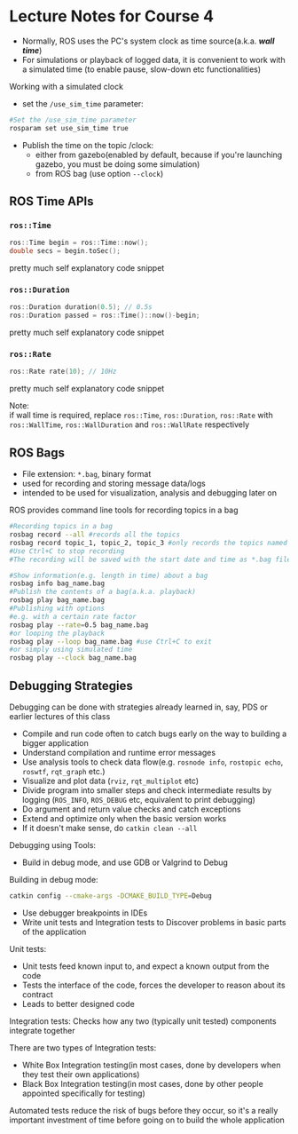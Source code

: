 # Lecture Notes for Course 4

- Normally, ROS uses the PC's system clock as time source(a.k.a. ***wall time***)
- For simulations or playback of logged data, it is convenient to work with a simulated time (to enable pause, slow-down etc functionalities)

Working with a simulated clock

- set the `/use_sim_time` parameter:

```bash
#Set the /use_sim_time parameter
rosparam set use_sim_time true
```

- Publish the time on the topic /clock:
  - either from gazebo(enabled by default, because if you're launching gazebo, you must be doing some simulation)
  - from ROS bag (use option `--clock`)

## ROS Time APIs

### `ros::Time`

```cpp
ros::Time begin = ros::Time::now();
double secs = begin.toSec();
```

pretty much self explanatory code snippet

### `ros::Duration`

```cpp
ros::Duration duration(0.5); // 0.5s
ros::Duration passed = ros::Time()::now()-begin;
```

pretty much self explanatory code snippet

### `ros::Rate`

```cpp
ros::Rate rate(10); // 10Hz
```

pretty much self explanatory code snippet

Note: \
if wall time is required, replace `ros::Time`, `ros::Duration`, `ros::Rate` with `ros::WallTime`, `ros::WallDuration` and `ros::WallRate` respectively

## ROS Bags

- File extension: `*.bag`, binary format
- used for recording and storing message data/logs
- intended to be used for visualization, analysis and debugging later on

ROS provides command line tools for recording topics in a bag

```bash
#Recording topics in a bag
rosbag record --all #records all the topics
rosbag record topic_1, topic_2, topic_3 #only records the topics named topic_1, topic_2 and topic_3
#Use Ctrl+C to stop recording
#The recording will be saved with the start date and time as *.bag file name in the current folder

#Show information(e.g. length in time) about a bag
rosbag info bag_name.bag
#Publish the contents of a bag(a.k.a. playback)
rosbag play bag_name.bag
#Publishing with options
#e.g. with a certain rate factor
rosbag play --rate=0.5 bag_name.bag
#or looping the playback
rosbag play --loop bag_name.bag #use Ctrl+C to exit
#or simply using simulated time
rosbag play --clock bag_name.bag
```

## Debugging Strategies

Debugging can be done with strategies already learned in, say, PDS or earlier lectures of this class

- Compile and run code often to catch bugs early on the way to building a bigger application
- Understand compilation and runtime error messages
- Use analysis tools to check data flow(e.g. `rosnode info`, `rostopic echo`, `roswtf`, `rqt_graph` etc.)
- Visualize and plot data (`rviz`, `rqt_multiplot` etc)
- Divide program into smaller steps and check intermediate results by logging (`ROS_INFO`, `ROS_DEBUG` etc, equivalent to print debugging)
- Do argument and return value checks and catch exceptions
- Extend and optimize only when the basic version works
- If it doesn't make sense, do `catkin clean --all`

Debugging using Tools:

- Build in debug mode, and use GDB or Valgrind to Debug

Building in debug mode:

```bash
catkin config --cmake-args -DCMAKE_BUILD_TYPE=Debug
```

- Use debugger breakpoints in IDEs
- Write unit tests and Integration tests to Discover problems in basic parts of the application

Unit tests:

- Unit tests feed known input to, and expect a known output from the code
- Tests the interface of the code, forces the developer to reason about its contract
- Leads to better designed code

Integration tests:
Checks how any two (typically unit tested) components integrate together

There are two types of Integration tests:

- White Box Integration testing(in most cases, done by developers when they test their own applications)
- Black Box Integration testing(in most cases, done by other people appointed specifically for testing)

Automated tests reduce the risk of bugs before they occur, so it's a really important investment of time before going on to build the whole application
